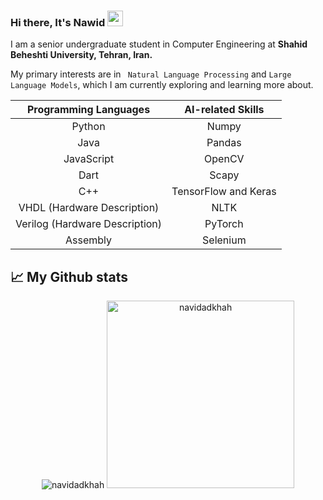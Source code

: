 ### Hi there, It's Nawid  <img src="https://media.giphy.com/media/hvRJCLFzcasrR4ia7z/giphy.gif" width="25px"/>

I am a senior undergraduate student in Computer Engineering at **Shahid Beheshti University, Tehran, Iran.**

My primary interests are in ``` Natural Language Processing``` and ```Large Language Models```, which I am currently exploring and learning more about.

<div align="center">
    
|         Programming Languages         |         AI-related Skills         |
|:-------------------------------------:|:---------------------------------:|
|                Python                 |               Numpy               |
|                 Java                  |              Pandas               |
|              JavaScript               |              OpenCV               |
|                 Dart                  |               Scapy               |
|                 C++                   |       TensorFlow and Keras        |
|    VHDL (Hardware Description)        |               NLTK                |
| Verilog (Hardware Description)        |              PyTorch              |
|               Assembly                |              Selenium             |         |

</div>



[comment]: <> (And The other skills:
    <p align="center">
      <a href="https://github.com/navidadkhah?tab=repositories">
        <img src="https://skillicons.dev/icons?i=py,idea,java,androidstudio,dart,c,cpp,linux,css,html,js,postman,django,vscode" />
      </a>
    </p>
)

## 📈 My Github stats 

<p align="center"> 
    <img src="https://github-readme-stats.vercel.app/api?username=navidadkhah&theme=blueberry&show_icons=true" alt="navidadkhah" />
    <img src="https://github-readme-stats.vercel.app/api/top-langs/?username=navidadkhah&layout=compact&theme=blueberry&count_private=true&hide_border=true" alt="navidadkhah" width="300">
</p>


<!--
**nawidadkhah/nawidadkhah** is a ✨ _special_ ✨ repository because its `README.md` (this file) appears on your GitHub profile.

Here are some ideas to get you started:

- 🔭 I’m currently working on ...

- 👯 I’m looking to collaborate on ...
- 🤔 I’m looking for help with ...
- 💬 Ask me about ...
- 📫 How to reach me: ...
- 😄 Pronouns: ...
- ⚡ Fun fact: ...
-->
